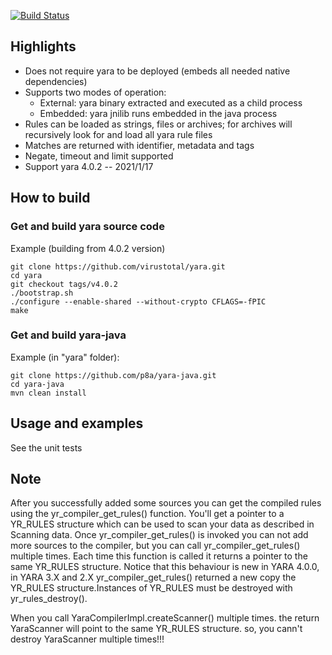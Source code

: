 [![Build Status](https://travis-ci.org/p8a/yara-java.svg)](https://travis-ci.org/p8a/yara-java)

Highlights
------------
- Does not require yara to be deployed (embeds all needed native dependencies)
- Supports two modes of operation:
  - External: yara binary extracted and executed as a child process
  - Embedded: yara jnilib runs embedded in the java process
- Rules can be loaded as strings, files or archives; for archives will recursively look for and load all yara rule files
- Matches are returned with identifier, metadata and tags
- Negate, timeout and limit supported
- Support yara 4.0.2 -- 2021/1/17


How to build 
------------  

### Get and build yara source code

Example (building from 4.0.2 version)

```
git clone https://github.com/virustotal/yara.git
cd yara
git checkout tags/v4.0.2
./bootstrap.sh
./configure --enable-shared --without-crypto CFLAGS=-fPIC
make
```

### Get and build yara-java

Example (in "yara" folder):

```
git clone https://github.com/p8a/yara-java.git
cd yara-java
mvn clean install
```

Usage and examples
------------------

See the unit tests


Note
----
After you successfully added some sources you can get the compiled rules using the yr_compiler_get_rules() function. You'll get a pointer to a YR_RULES structure which can be used to scan your data as described in Scanning data. Once yr_compiler_get_rules() is invoked you can not add more sources to the compiler, but you can call yr_compiler_get_rules() multiple times. Each time this function is called it returns a pointer to the same YR_RULES structure. Notice that this behaviour is new in YARA 4.0.0, in YARA 3.X and 2.X yr_compiler_get_rules() returned a new copy the YR_RULES structure.Instances of YR_RULES must be destroyed with yr_rules_destroy().

When you call YaraCompilerImpl.createScanner() multiple times. the return YaraScanner will point to the same YR_RULES structure. so, you cann't destroy YaraScanner multiple times!!!
